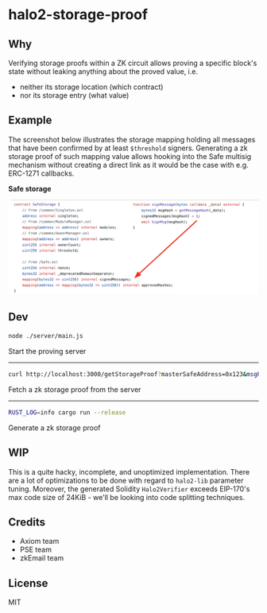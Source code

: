 # halo2-storage-proof

## Why

Verifying storage proofs within a ZK circuit allows proving a specific block's state without leaking anything about the proved value, i.e. 

- neither its storage location (which contract) 
- nor its storage entry (what value)

## Example

The screenshot below illustrates the storage mapping holding all messages that have been confirmed by at least `$threshold` signers. Generating a zk storage proof of such mapping value allows hooking into the Safe multisig mechanism without creating a direct link as it would be the case with e.g. ERC-1271 callbacks.

**Safe storage**

![Safe storage](./safestrg.png)

## Dev

```sh
node ./server/main.js
```

Start the proving server

---

```sh
curl http://localhost:3000/getStorageProof?masterSafeAddress=0x123&msgHash=0xabc
```

Fetch a zk storage proof from the server

---

```sh
RUST_LOG=info cargo run --release
```

Generate a zk storage proof

## WIP

This is a quite hacky, incomplete, and unoptimized implementation. There are a lot of optimizations to be done with regard to `halo2-lib` parameter tuning. Moreover, the generated Solidity `Halo2Verifier` exceeds EIP-170's max code size of 24KiB - we'll be looking into code splitting techniques.

## Credits

- Axiom team
- PSE team
- zkEmail team

## License 

MIT